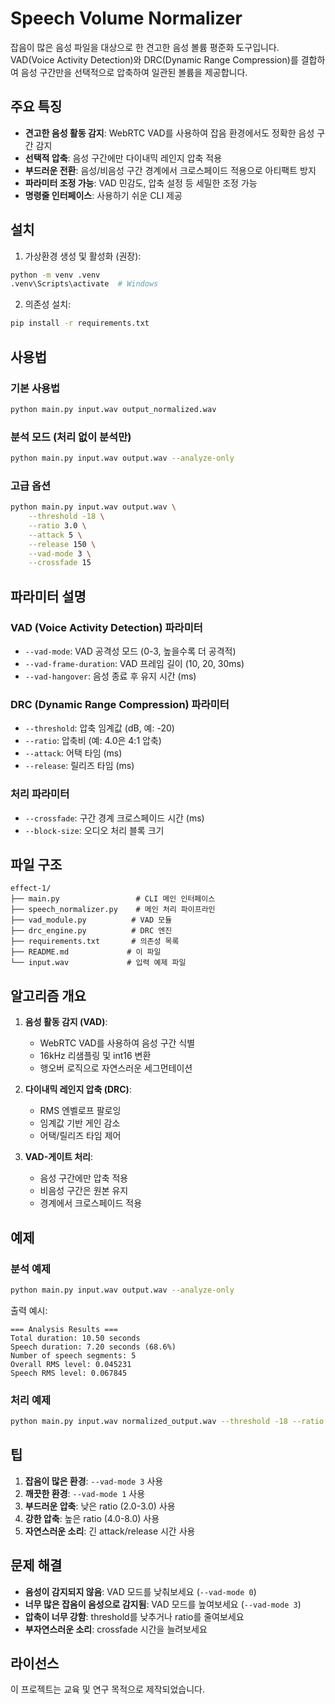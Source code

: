 # Speech Volume Normalizer

잡음이 많은 음성 파일을 대상으로 한 견고한 음성 볼륨 평준화 도구입니다. VAD(Voice Activity Detection)와 DRC(Dynamic Range Compression)를 결합하여 음성 구간만을 선택적으로 압축하여 일관된 볼륨을 제공합니다.

## 주요 특징

- **견고한 음성 활동 감지**: WebRTC VAD를 사용하여 잡음 환경에서도 정확한 음성 구간 감지
- **선택적 압축**: 음성 구간에만 다이내믹 레인지 압축 적용
- **부드러운 전환**: 음성/비음성 구간 경계에서 크로스페이드 적용으로 아티팩트 방지
- **파라미터 조정 가능**: VAD 민감도, 압축 설정 등 세밀한 조정 가능
- **명령줄 인터페이스**: 사용하기 쉬운 CLI 제공

## 설치

1. 가상환경 생성 및 활성화 (권장):
```bash
python -m venv .venv
.venv\Scripts\activate  # Windows
```

2. 의존성 설치:
```bash
pip install -r requirements.txt
```

## 사용법

### 기본 사용법
```bash
python main.py input.wav output_normalized.wav
```

### 분석 모드 (처리 없이 분석만)
```bash
python main.py input.wav output.wav --analyze-only
```

### 고급 옵션
```bash
python main.py input.wav output.wav \
    --threshold -18 \
    --ratio 3.0 \
    --attack 5 \
    --release 150 \
    --vad-mode 3 \
    --crossfade 15
```

## 파라미터 설명

### VAD (Voice Activity Detection) 파라미터
- `--vad-mode`: VAD 공격성 모드 (0-3, 높을수록 더 공격적)
- `--vad-frame-duration`: VAD 프레임 길이 (10, 20, 30ms)
- `--vad-hangover`: 음성 종료 후 유지 시간 (ms)

### DRC (Dynamic Range Compression) 파라미터
- `--threshold`: 압축 임계값 (dB, 예: -20)
- `--ratio`: 압축비 (예: 4.0은 4:1 압축)
- `--attack`: 어택 타임 (ms)
- `--release`: 릴리즈 타임 (ms)

### 처리 파라미터
- `--crossfade`: 구간 경계 크로스페이드 시간 (ms)
- `--block-size`: 오디오 처리 블록 크기

## 파일 구조

```
effect-1/
├── main.py                 # CLI 메인 인터페이스
├── speech_normalizer.py    # 메인 처리 파이프라인
├── vad_module.py          # VAD 모듈
├── drc_engine.py          # DRC 엔진
├── requirements.txt       # 의존성 목록
├── README.md             # 이 파일
└── input.wav             # 입력 예제 파일
```

## 알고리즘 개요

1. **음성 활동 감지 (VAD)**:
   - WebRTC VAD를 사용하여 음성 구간 식별
   - 16kHz 리샘플링 및 int16 변환
   - 행오버 로직으로 자연스러운 세그먼테이션

2. **다이내믹 레인지 압축 (DRC)**:
   - RMS 엔벨로프 팔로잉
   - 임계값 기반 게인 감소
   - 어택/릴리즈 타임 제어

3. **VAD-게이트 처리**:
   - 음성 구간에만 압축 적용
   - 비음성 구간은 원본 유지
   - 경계에서 크로스페이드 적용

## 예제

### 분석 예제
```bash
python main.py input.wav output.wav --analyze-only
```

출력 예시:
```
=== Analysis Results ===
Total duration: 10.50 seconds
Speech duration: 7.20 seconds (68.6%)
Number of speech segments: 5
Overall RMS level: 0.045231
Speech RMS level: 0.067845
```

### 처리 예제
```bash
python main.py input.wav normalized_output.wav --threshold -18 --ratio 3.0
```

## 팁

1. **잡음이 많은 환경**: `--vad-mode 3` 사용
2. **깨끗한 환경**: `--vad-mode 1` 사용
3. **부드러운 압축**: 낮은 ratio (2.0-3.0) 사용
4. **강한 압축**: 높은 ratio (4.0-8.0) 사용
5. **자연스러운 소리**: 긴 attack/release 시간 사용

## 문제 해결

- **음성이 감지되지 않음**: VAD 모드를 낮춰보세요 (`--vad-mode 0`)
- **너무 많은 잡음이 음성으로 감지됨**: VAD 모드를 높여보세요 (`--vad-mode 3`)
- **압축이 너무 강함**: threshold를 낮추거나 ratio를 줄여보세요
- **부자연스러운 소리**: crossfade 시간을 늘려보세요

## 라이선스

이 프로젝트는 교육 및 연구 목적으로 제작되었습니다.
